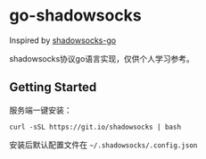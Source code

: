 # go-shadowsocks

Inspired by [shadowsocks-go](https://github.com/shadowsocks/shadowsocks-go)

shadowsocks协议go语言实现，仅供个人学习参考。

## Getting Started

服务端一键安装：

`curl -sSL https://git.io/shadowsocks | bash`

安装后默认配置文件在 `~/.shadowsocks/.config.json`